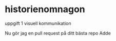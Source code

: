 # historienomnagon
uppgift 1 visuell kommunikation

Nu gör jag en pull request på ditt bästa repo Adde
